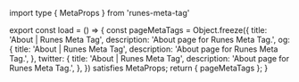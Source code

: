 import type { MetaProps } from 'runes-meta-tag'

export const load = () => {
  const pageMetaTags = Object.freeze({
    title: 'About | Runes Meta Tag',
    description: 'About page for Runes Meta Tag.',
    og: {
      title: 'About | Runes Meta Tag',
      description: 'About page for Runes Meta Tag.',
    },
    twitter: {
      title: 'About | Runes Meta Tag',
      description: 'About page for Runes Meta Tag.',
    },
  }) satisfies MetaProps;
  return { pageMetaTags };
}